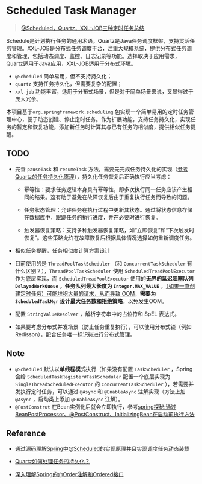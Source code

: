 # Scheduled Task Manager

> [@Scheduled，Quartz，XXL-JOB三种定时任务总结](https://blog.csdn.net/m0_72075879/article/details/134794515)

Schedule是计划执行任务的通用术语。Quartz是Java任务调度框架，支持灵活任务管理。XXL-JOB是分布式任务调度平台，注重大规模系统，提供分布式任务调度和管理，包括动态调度、监控、日志记录等功能。选择取决于应用需求，Quartz适用于Java应用，XXL-JOB适用于分布式环境。

- `@Scheduled` 简单易用，但不支持持久化；
- `quartz` 支持任务持久化，但需要复杂的配置；
- `xxl-job` 功能丰富，适用于分布式场景，但是对于简单场景来说，又显得过于庞大冗余。

本项目基于`org.springframework.scheduling` 包实现一个简单易用的定时任务管理中心，便于动态创建、停止定时任务。作为扩展功能，支持任务持久化，实现任务的暂定和恢复功能，添加新任务时计算其与已有任务的相似度，提供相似任务提醒。



## TODO

- 完善 `pauseTask` 和 `resumeTask` 方法，需要先完成任务持久化的实现（[参考Quartz的任务持久化原理](#Quartz任务持久化)），持久化任务恢复后正确执行应当考虑：
  - 幂等性：要求任务逻辑本身具有幂等性，即多次执行同一任务应该产生相同的结果。这有助于避免在故障恢复后由于重复执行任务而导致的问题。

  - 任务状态管理：允许任务在执行过程中更新其状态。通过将状态信息存储在数据库中，跟踪任务的执行进度，并在必要时进行恢复。

  - 触发器恢复策略：支持多种触发器恢复策略，如“立即恢复”和“下次触发时恢复”。这些策略允许在故障恢复后根据具体情况选择如何重新调度任务。


- 相似任务提醒，任务相似度计算方案设计
- 目前使用的是 `ThreadPoolTaskScheduler` （和 `ConcurrentTaskScheduler` 有什么区别？），`ThreadPoolTaskScheduler` 使用 `ScheduledTreadPoolExecutor` 作为底层实现，而 `ScheduledTreadPoolExecutor` 使用的**无界的延迟阻塞队列 `DelayedWorkQueue` **，任务队列**最大长度为 `Integer.MAX_VALUE`** ，<u>（如果一直创建定时任务）可能堆积大量的请求，从而导致 OOM</u>，**需要为 `ScheduledTaskMgr` 设计最大任务数和拒绝策略**，以免发生OOM。
- 配置 `StringValueResolver` ，解析字符串中的占位符和 SpEL 表达式。
- 如果要考虑分布式并发场景（防止任务重复执行），可以使用分布式锁（例如Redisson），配合任务唯一标识符进行分布式管理。



## Note

- `@Scheduled` 默认以**单线程模式**执行（如果没有配置 `TaskScheduler` ，Spring会给 `ScheduledTaskRegister#TaskScheduler` 配置一个底层实现为 `SingleThreadScheduledExecutor` 的 `ConcurrentTaskScheduler` ），若需要并发执行定时任务，可以通过 `@Async` 和 `@EnableAsync` 注解实现（方法上加 `@Async` ，启动类上添加 `@EnableAsync` 注解）。
- `@PostConstrut` 在Bean实例化后就会立即执行，参考[spring探秘:通过BeanPostProcessor、@PostConstruct、InitializingBean在启动前执行方法](https://www.cnblogs.com/feng-gamer/p/12001205.html)

 

## Reference

<span id="Scheduled的实现原理"></span>

- [通过源码理解Spring中@Scheduled的实现原理并且实现调度任务动态装载](https://www.cnblogs.com/throwable/p/12616945.html)

<span id="Quartz任务持久化"></span>

- [Quartz如何处理任务的持久化？](https://blog.csdn.net/u012680662/article/details/136927337#:~:text=Quartz%E9%80%9A%E8%BF%87%E9%9B%86%E6%88%90%E6%95%B0%E6%8D%AE%E5%BA%93%E6%94%AF%E6%8C%81%E6%9D%A5%E5%AE%9E%E7%8E%B0%E4%BB%BB%E5%8A%A1%E7%9A%84%E6%8C%81%E4%B9%85%E5%8C%96%E3%80%82,%E5%85%B7%E4%BD%93%E6%9D%A5%E8%AF%B4%EF%BC%8CQuartz%E4%BD%BF%E7%94%A8JobStore%E6%9D%A5%E5%AD%98%E5%82%A8%E5%92%8C%E7%AE%A1%E7%90%86%E4%BB%BB%E5%8A%A1%E7%9A%84%E7%9B%B8%E5%85%B3%E4%BF%A1%E6%81%AF%EF%BC%8C%E5%8C%85%E6%8B%AC%E4%BB%BB%E5%8A%A1%E7%9A%84%E5%AE%9A%E4%B9%89%E3%80%81%E7%8A%B6%E6%80%81%E3%80%81%E8%A7%A6%E5%8F%91%E5%99%A8%E7%9A%84%E8%AE%BE%E7%BD%AE%E7%AD%89%E3%80%82%20%E9%80%9A%E8%BF%87%E5%B0%86%E8%BF%99%E4%BA%9B%E4%BF%A1%E6%81%AF%E5%AD%98%E5%82%A8%E5%9C%A8%E6%95%B0%E6%8D%AE%E5%BA%93%E4%B8%AD%EF%BC%8CQuartz%E8%83%BD%E5%A4%9F%E5%9C%A8%E7%B3%BB%E7%BB%9F%E9%87%8D%E5%90%AF%E6%88%96%E6%95%85%E9%9A%9C%E6%81%A2%E5%A4%8D%E5%90%8E%E9%87%8D%E6%96%B0%E5%8A%A0%E8%BD%BD%E4%BB%BB%E5%8A%A1%EF%BC%8C%E5%B9%B6%E7%A1%AE%E4%BF%9D%E4%BB%BB%E5%8A%A1%E8%83%BD%E5%A4%9F%E6%AD%A3%E7%A1%AE%E6%89%A7%E8%A1%8C%E3%80%82)

<span id="理解@Order注解"></span>

- [深入理解Spring的@Order注解和Ordered接口](https://blog.csdn.net/zkc7441976/article/details/112548075)

